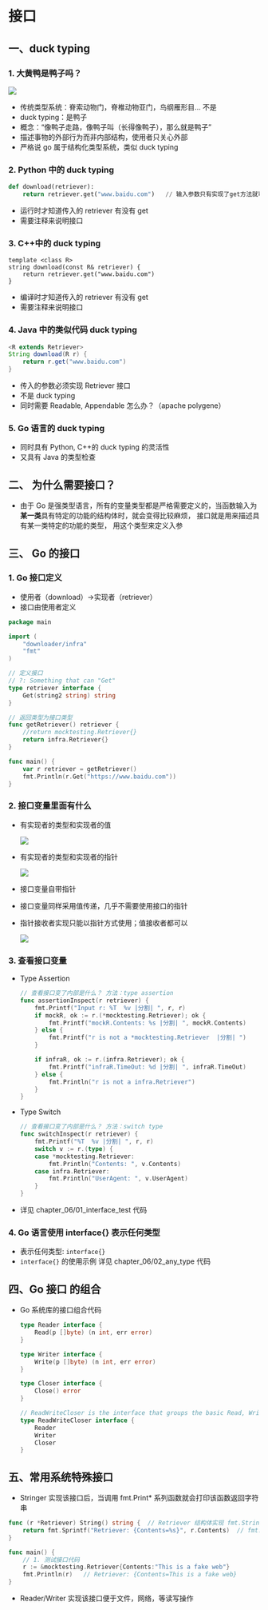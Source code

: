 # 接口

## 一、duck typing
### 1. 大黄鸭是鸭子吗？
![](images/81a3d220.png)
- 传统类型系统：脊索动物门，脊椎动物亚门，鸟纲雁形目… 不是
- duck typing：是鸭子
- 概念：“像鸭子走路，像鸭子叫（长得像鸭子），那么就是鸭子”
- 描述事物的外部行为而非内部结构，使用者只关心外部
- 严格说 go 属于结构化类型系统，类似 duck typing

### 2. Python 中的 duck typing
```python
def download(retriever):
    return retriever.get("www.baidu.com")   // 输入参数只有实现了get方法就可以了
```
- 运行时才知道传入的 retriever 有没有 get
- 需要注释来说明接口
### 3. C++中的 duck typing
```
template <class R>
string download(const R& retriever) {
    return retriever.get("www.baidu.com")
}
```
- 编译时才知道传入的 retriever 有没有 get
- 需要注释来说明接口

### 4. Java 中的类似代码 duck typing
```java
<R extends Retriever>
String download(R r) {
    return r.get("www.baidu.com")
}
```
- 传入的参数必须实现 Retriever 接口
- 不是 duck typing
- 同时需要 Readable, Appendable 怎么办？（apache polygene）

### 5. Go 语言的 duck typing
- 同时具有 Python, C++的 duck typing 的灵活性
- 又具有 Java 的类型检查

## 二、 为什么需要接口？
- 由于 Go 是强类型语言，所有的变量类型都是严格需要定义的，当函数输入为**某一类**具有特定的功能的结构体时，就会变得比较麻烦，
接口就是用来描述具有某一类特定的功能的类型， 用这个类型来定义入参

## 三、 Go 的接口

### 1. Go 接口定义
- 使用者（download）→实现者（retriever）
- 接口由使用者定义

```go
package main

import (
	"downloader/infra"
	"fmt"
)

// 定义接口
// ?: Something that can "Get"
type retriever interface {
	Get(string2 string) string
}

// 返回类型为接口类型
func getRetriever() retriever {
	//return mocktesting.Retriever{}
	return infra.Retriever{}
}

func main() {
	var r retriever = getRetriever()
	fmt.Println(r.Get("https://www.baidu.com"))
}
```

### 2. 接口变量里面有什么
- 有实现者的类型和实现者的值

    ![](images/d1f85319.png)

- 有实现者的类型和实现者的指针

    ![](images/c3c56e09.png)

- 接口变量自带指针
- 接口变量同样采用值传递，几乎不需要使用接口的指针
- 指针接收者实现只能以指针方式使用；值接收者都可以

    ![](images/5cfa0948.png)

### 3. 查看接口变量
- Type Assertion
    ```go
    // 查看接口变了内部是什么？ 方法：type assertion
    func assertionInspect(r retriever) {
    	fmt.Printf("Input r: %T  %v |分割| ", r, r)
    	if mockR, ok := r.(*mocktesting.Retriever); ok {
    		fmt.Printf("mockR.Contents: %s |分割| ", mockR.Contents)
    	} else {
    		fmt.Printf("r is not a *mocktesting.Retriever  |分割| ")
    	}
    
    	if infraR, ok := r.(infra.Retriever); ok {
    		fmt.Printf("infraR.TimeOut: %d |分割| ", infraR.TimeOut)
    	} else {
    		fmt.Println("r is not a infra.Retriever")
    	}
    }
    ```

- Type Switch
    ```go
    // 查看接口变了内部是什么？ 方法：switch type
    func switchInspect(r retriever) {
        fmt.Printf("%T  %v |分割| ", r, r)
        switch v := r.(type) {
        case *mocktesting.Retriever:
            fmt.Println("Contents: ", v.Contents)
        case infra.Retriever:
            fmt.Println("UserAgent: ", v.UserAgent)
        }
    }
    ```
- 详见 chapter_06/01_interface_test 代码
### 4. Go 语言使用 interface{} 表示任何类型
- 表示任何类型: `interface{}`
- `interface{}` 的使用示例 详见 chapter_06/02_any_type 代码


## 四、Go 接口 的组合

- Go 系统库的接口组合代码
    ```go
    type Reader interface {
        Read(p []byte) (n int, err error)
    }
    
    type Writer interface {
        Write(p []byte) (n int, err error)
    }
    
    type Closer interface {
        Close() error
    }
    
    // ReadWriteCloser is the interface that groups the basic Read, Write and Close methods.
    type ReadWriteCloser interface {
        Reader
        Writer
        Closer
    }
    ```
## 五、常用系统特殊接口
- Stringer 实现该接口后，当调用 fmt.Print* 系列函数就会打印该函数返回字符串
```go
func (r *Retriever) String() string {  // Retriever 结构体实现 fmt.Stringer 接口
	return fmt.Sprintf("Retriever: {Contents=%s}", r.Contents)  // fmt.Println(r) 的时候会自动调用该方法
}

func main() {
	// 1. 测试接口代码
	r := &mocktesting.Retriever{Contents:"This is a fake web"}
	fmt.Println(r)   // Retriever: {Contents=This is a fake web}
}
```
- Reader/Writer 实现该接口便于文件，网络，等读写操作


